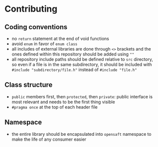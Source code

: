 # Contributing

## Coding conventions

- no `return` statement at the end of void functions
- avoid `enum` in favor of `enum class`
- all includes of external libraries are done through `<>` brackets and the ones defined within this repository should be added using `""`
- all repository include paths should be defined relative to `src` directory, so even if a file is in the same subdirectory, it should be included with `#include "subdirectory/file.h"` instead of `#include "file.h"`

## Class structure

- `public` members first, then `protected`, then `private`: public interface is most relevant and needs to be the first thing visible
- `#pragma once` at the top of each header file


## Namespace

- the entire library should be encapsulated into `opensaft` namespace to make the life of any consumer easier
